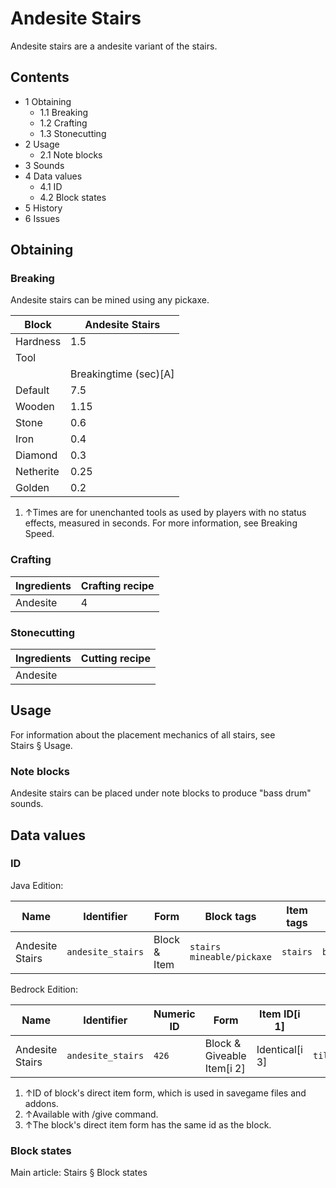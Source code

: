 # Andesite Stairs
Andesite stairs are a andesite variant of the stairs.

## Contents
- 1 Obtaining
	- 1.1 Breaking
	- 1.2 Crafting
	- 1.3 Stonecutting
- 2 Usage
	- 2.1 Note blocks
- 3 Sounds
- 4 Data values
	- 4.1 ID
	- 4.2 Block states
- 5 History
- 6 Issues

## Obtaining
### Breaking
Andesite stairs can be mined using any pickaxe.

| Block     | Andesite Stairs       |
|-----------|-----------------------|
| Hardness  | 1.5                   |
| Tool      |                       |
|           | Breakingtime (sec)[A] |
| Default   | 7.5                   |
| Wooden    | 1.15                  |
| Stone     | 0.6                   |
| Iron      | 0.4                   |
| Diamond   | 0.3                   |
| Netherite | 0.25                  |
| Golden    | 0.2                   |

1. ↑Times are for unenchanted tools as used by players with no status effects, measured in seconds. For more information, see Breaking Speed.

### Crafting
| Ingredients | Crafting recipe |
|-------------|-----------------|
| Andesite    | 4               |

### Stonecutting
| Ingredients | Cutting recipe |
|-------------|----------------|
| Andesite    |                |

## Usage
For information about the placement mechanics of all stairs, see Stairs § Usage.

### Note blocks
Andesite stairs can be placed under note blocks to produce "bass drum" sounds.

## Data values
### ID
Java Edition:

| Name            | Identifier        | Form         | Block tags                      | Item tags | Translation key                   |
|-----------------|-------------------|--------------|---------------------------------|-----------|-----------------------------------|
| Andesite Stairs | `andesite_stairs` | Block & Item | `stairs`<br/>`mineable/pickaxe` | `stairs`  | `block.minecraft.andesite_stairs` |

Bedrock Edition:

| Name            | Identifier        | Numeric ID | Form                       | Item ID[i 1]   | Translation key             |
|-----------------|-------------------|------------|----------------------------|----------------|-----------------------------|
| Andesite Stairs | `andesite_stairs` | `426`      | Block & Giveable Item[i 2] | Identical[i 3] | `tile.andesite_stairs.name` |

1. ↑ID of block's direct item form, which is used in savegame files and addons.
2. ↑Available with /give command.
3. ↑The block's direct item form has the same id as the block.

### Block states
Main article: Stairs § Block states
